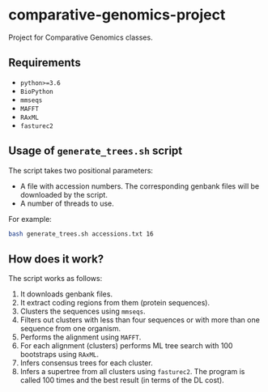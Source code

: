 # comparative-genomics-project
Project for Comparative Genomics classes.

## Requirements
- `python>=3.6`
- `BioPython`
- `mmseqs`
- `MAFFT`
- `RAxML`
- `fasturec2`

## Usage of `generate_trees.sh` script

The script takes two positional parameters:
- A file with accession numbers. The corresponding genbank files will be downloaded by the script.
- A number of threads to use.

For example:

```bash
bash generate_trees.sh accessions.txt 16
```

## How does it work?

The script works as follows:
1. It downloads genbank files.
2. It extract coding regions from them (protein sequences).
3. Clusters the sequences using `mmseqs`.
4. Filters out clusters with less than four sequences or with more than one sequence from one organism.
5. Performs the alignment using `MAFFT`.
6. For each alignment (clusters) performs ML tree search with 100 bootstraps using `RAxML`.
7. Infers consensus trees for each cluster.
8. Infers a supertree from all clusters using `fasturec2`. 
   The program is called 100 times and the best result (in terms of the DL cost).
